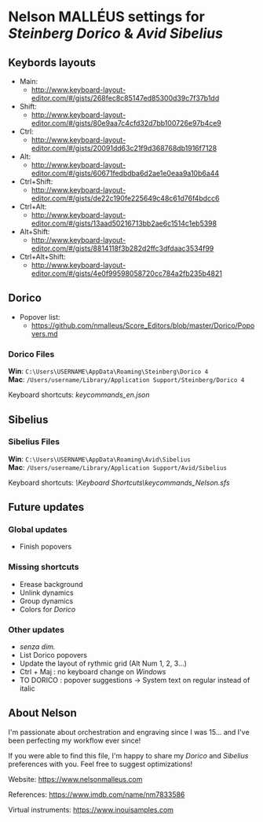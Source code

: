 # Nelson MALLÉUS settings for *Steinberg Dorico* & *Avid Sibelius*

## Keybords layouts
 - Main:
     - http://www.keyboard-layout-editor.com/#/gists/268fec8c85147ed85300d39c7f37b1dd
 - Shift:
     - http://www.keyboard-layout-editor.com/#/gists/80e9aa7c4cfd32d7bb100726e97b4ce9
 - Ctrl:
     - http://www.keyboard-layout-editor.com/#/gists/20091dd63c21f9d368768db1916f7128
 - Alt:
     - http://www.keyboard-layout-editor.com/#/gists/60671fedbdba6d2ae1e0eaa9a10b6a44
 - Ctrl+Shift:
     - http://www.keyboard-layout-editor.com/#/gists/de22c190fe225649c48c61d76f4bdcc6
 - Ctrl+Alt:
     - http://www.keyboard-layout-editor.com/#/gists/13aad50216713bb2ae6c1514c1eb5398
 - Alt+Shift:
     - http://www.keyboard-layout-editor.com/#/gists/8814118f3b282d2ffc3dfdaac3534f99
 - Ctrl+Alt+Shift:
     - http://www.keyboard-layout-editor.com/#/gists/4e0f99598058720cc784a2fb235b4821

## Dorico
 - Popover list:
     - https://github.com/nmalleus/Score_Editors/blob/master/Dorico/Popovers.md

### Dorico Files
__Win__: `C:\Users\USERNAME\AppData\Roaming\Steinberg\Dorico 4`  
__Mac__: `/Users/username/Library/Application Support/Steinberg/Dorico 4`

Keyboard shortcuts: *keycommands_en.json*

## Sibelius

### Sibelius Files
__Win__: `C:\Users\USERNAME\AppData\Roaming\Avid\Sibelius`  
__Mac__: `/Users/username/Library/Application Support/Avid/Sibelius`

Keyboard shortcuts: *\Keyboard Shortcuts\keycommands_Nelson.sfs*

## Future updates

### Global updates
 - Finish popovers

### Missing shortcuts
 - Erease background
 - Unlink dynamics
 - Group dynamics
 - Colors for *Dorico*

### Other updates
 - *senza dim.*
 - List Dorico popovers
 - Update the layout of rythmic grid (Alt Num 1, 2, 3...)
 - Ctrl + Maj : no keyboard change on *Windows*
 - TO DORICO : popover suggestions
 → System text on regular instead of italic

## About Nelson

I'm passionate about orchestration and engraving since I was 15... and I've been perfecting my workflow ever since!

If you were able to find this file, I'm happy to share my *Dorico* and *Sibelius* preferences with you.
Feel free to suggest optimizations!

Website: https://www.nelsonmalleus.com

References: https://www.imdb.com/name/nm7833586

Virtual instruments: https://www.inouisamples.com
